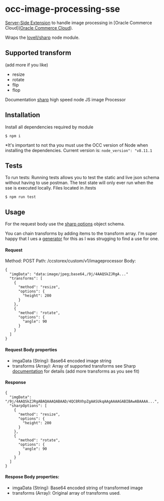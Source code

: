 # occ-image-processing-sse

[Server-Side Extension](https://docs.oracle.com/cd/E97801_01/Cloud.18C/ExtendingCC/html/s4303developserversideextensions01.html "Server Side Extensions in OCC")
to handle image processing in [Oracle Commerce Cloud]([Oracle Commerce Cloud](https://cloud.oracle.com/en_US/commerce-cloud "Oracle Commerce Cloud")).

Wraps the [lovell/sharp](https://github.com/lovell/sharp) node module.

## Supported transform
(add more if you like)
- resize
- rotate
- flip
- flop

Documentation [sharp](http://sharp.pixelplumbing.com/en/stable/ "Hisgh Speed Node JS image processor") high speed node JS image Processor


## Installation

Install all dependencies required by module

```
$ npm i
```

*It's important to not tha you must use the OCC version of Node when installing
the dependencies. Current version is:
`node_version": "v8.11.1`



## Tests

To run tests:
Running tests allows you to test the static and live json schema
without having to use postman.  The test state will only ever run when the sse is executed locally.
Files located in /tests

```
$ npm run test
```


## Usage
For the request body use the [sharp options](http://sharp.pixelplumbing.com/en/stable/api-constructor/ "Sharp Parameters") object schema.

You can chain transforms by adding items to the transform array.  I'm super happy that I ues
a [generator](https://developer.mozilla.org/en-US/docs/Web/JavaScript/Reference/Statements/function* "function*") for this as I was strugging to find a use for one.

#### Request

Method: POST
Path: /ccstorex/custom/v1/imageprocessor
Body:

```
{
  "imgData": "data:image/jpeg;base64,/9j/4AAQSkZJRgA..."
  "transforms": [
    {
      "method": "resize",
      "options": {
        "height": 200
      }
    },
    {
      "method": "rotate",
      "options": {
        "angle": 90
      }
    }
  ]
}

```

#### Request Body properties
- imgaData (String): Base64 encoded image string
- transforms (Array): Array of supported transforms see Sharp
[documentation](http://sharp.pixelplumbing.com/en/stable/ "Sharp") for details (add more transforms as you see fit)



#### Response

```
{
  "imgData": "/9j/4AAQSkZJRgABAQAAAQABAAD/4QC8RXhpZgAASUkqAAgAAAAGABIBAwABAAAA...",
  "sharpOptions": [
    {
      "method": "resize",
      "options": {
        "height": 200
      }
    },
    {
      "method": "rotate",
      "options": {
        "angle": 90
      }
    }
  ]
}
```

#### Respose Body properties:
- imgaData (String): Base64 encoded string of transformed image
- transforms (Array): Original array of transforms used.
